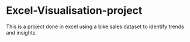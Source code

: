 # Excel-Visualisation-project
This is a project done in excel using a bike sales dataset to identify trends and insights.
